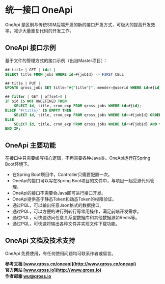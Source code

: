 # 统一接口 OneApi

OneApi 是区别与传统SSM后端开发的新的接口开发方式，可极大的提高开发效率，减少大量重复代码的开发工作。

## OneApi 接口示例
基于文件的管理方式的接口示例（出自Master项目）：
```sql
## title | GET | id=1 |
SELECT title FROM jobs WHERE id=#{jobId} -> FIRST CELL

## title | PUT |
UPDATE qross_jobs SET title="#{"title"}", mender=@userid WHERE id=#{id}

## filter | GET | offset=0 |
IF $id IS NOT UNDEFINED THEN
    SELECT id, title, cron_exp FROM qross_jobs WHERE id=#{id};
ELSIF '#{title}' IS EMPTY THEN
    SELECT id, title, cron_exp FROM qross_jobs WHERE id<>#{jobId} ORDER BY id ASC LIMIT #{offset}, 15;
ELSE
    SELECT id, title, cron_exp FROM qross_jobs WHERE id<>#{jobId} AND title LIKE '%#{title}%' ORDER BY id ASC LIMIT #{offset}, 15;
END IF;
```

## OneApi 主要功能 

在接口中只需要编写核心逻辑，不再需要各种Java类。OneApi运行在Spring Boot环境下。

* 在Spring Boot项目中，Controller只需要配置一次。
* OneApi的接口可以写在Spring Boot项目的文件中，与项目一起受源代码管理。
* OneApi的接口不需要会Java即可进行接口开发。
* OneApi提供基于静态Token和动态Token的权限验证。
* 通过PQL，可以输出任意Json格式的数据接口。
* 通过PQL，可以方便的进行列转行等常用操作，满足前端开发需求。
* 通过PQL，可快速访问任意关系型数据库和其他数据源如Redis等。
* 通过PQL，可快速将输出各种文件并实现文件下载功能。

## OneApi 文档及技术支持

OneApi 免费使用，有任何使用问题均可联系作者或留言。

**参考文档 [www.qross.cn/oneapi](http://www.qross.cn/oneapi)**  
**官方网站 [www.qross.io](http://www.qross.io)**  
**作者邮箱 [wu@qross.io](mailto:wu@qross.io)**